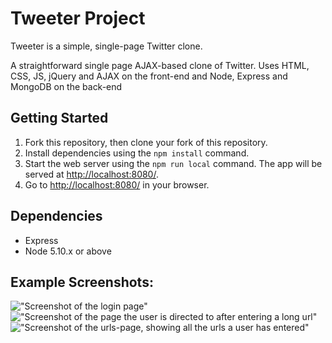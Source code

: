 # Tweeter Project

Tweeter is a simple, single-page Twitter clone.

A straightforward single page AJAX-based clone of Twitter. Uses HTML, CSS, JS, jQuery and AJAX on the front-end and Node, Express and MongoDB  on the back-end 

## Getting Started

1. Fork this repository, then clone your fork of this repository.
2. Install dependencies using the `npm install` command.
3. Start the web server using the `npm run local` command. The app will be served at <http://localhost:8080/>.
4. Go to <http://localhost:8080/> in your browser.

## Dependencies

- Express
- Node 5.10.x or above

## Example Screenshots:
!["Screenshot of the login page"](docs/login-page.png)
!["Screenshot of the page the user is directed to after entering a long url"](docs/new-url-after-creation.png)
!["Screenshot of the urls-page, showing all the urls a user has entered"](docs/urls-page.png)